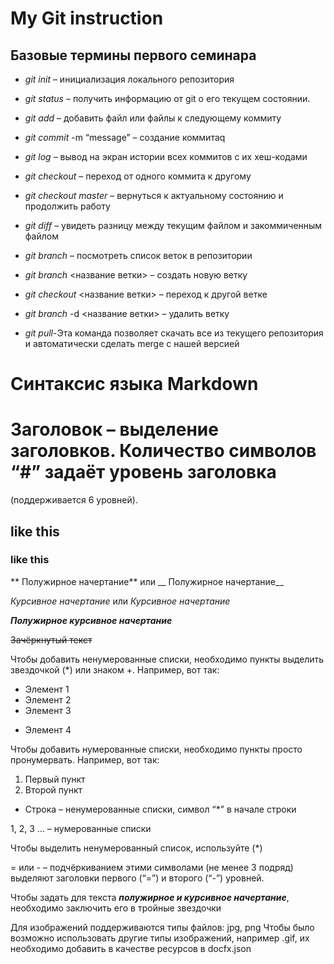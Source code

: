 # My Git instruction

## Базовые термины первого семинара

* *git init* – инициализация локального репозитория

* *git status* – получить информацию от git о его текущем состоянии.

* *git add* – добавить файл или файлы к следующему коммиту

* *git commit* -m “message” – создание коммитаq

* *git log* – вывод на экран истории всех коммитов с их хеш-кодами

* *git checkout* – переход от одного коммита к другому

* *git checkout master* – вернуться к актуальному состоянию и продолжить работу

* *git diff* – увидеть разницу между текущим файлом и закоммиченным файлом

* *git branch* – посмотреть список веток в репозитории

* *git branch* <название ветки> – создать новую ветку

* *git checkout* <название ветки> – переход к другой ветке

* *git branch* -d <название ветки> – удалить ветку

* *git pull*-Эта команда позволяет скачать все из текущего репозитория и автоматически сделать merge с нашей версией

# Синтаксис языка Markdown

# Заголовок – выделение заголовков. Количество символов “#” задаёт уровень заголовка 

(поддерживается 6 уровней).

## like this

### like this

** Полужирное начертание** или __ Полужирное начертание__

*Курсивное начертание* или _Курсивное начертание_

***Полужирное курсивное начертание***

~~Зачёркнутый текст~~

Чтобы добавить ненумерованные списки, необходимо пункты выделить звездочкой (*) или знаком +. Например, вот так:
* Элемент 1
* Элемент 2
* Элемент 3
+ Элемент 4

Чтобы добавить нумерованные списки, необходимо пункты просто пронумервать. Например, вот так:
1. Первый пункт
2. Второй пункт

* Строка – ненумерованные списки, символ “*” в начале строки

1, 2, 3 … – нумерованные списки

Чтобы выделить ненумерованный список, используйте (*)

= или - – подчёркиванием этими символами (не менее 3 подряд) выделяют заголовки первого (“=”) и второго (“-”) уровней.

Чтобы задать для текста ***полужирное и курсивное начертание***, необходимо заключить его в тройные звездочки

Для изображений поддерживаются типы файлов: jpg, png Чтобы было возможно использовать другие типы изображений, например .gif, их необходимо добавить в качестве ресурсов в docfx.json